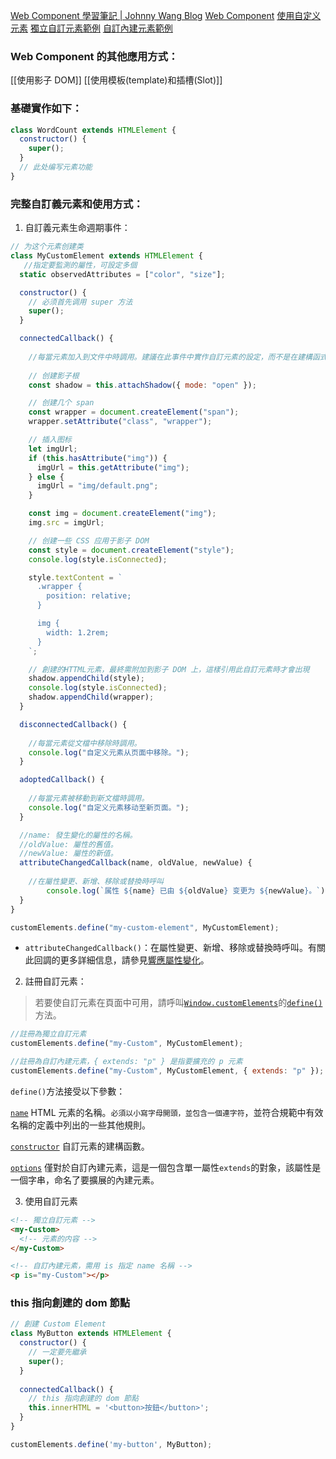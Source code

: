 [Web Component 學習筆記 | Johnny Wang Blog](https://johnnywang1994.github.io/book/articles/js/web-component.html)
[Web Component](https://developer.mozilla.org/zh-CN/docs/Web/API/Web_components)
[使用自定义元素](https://developer.mozilla.org/zh-CN/docs/Web/API/Web_components/Using_custom_elements)
[獨立自訂元素範例](https://developer.mozilla.org/zh-CN/docs/Web/API/Web_components/Using_custom_elements#%E4%B8%80%E4%B8%AA%E7%8B%AC%E7%AB%8B%E8%87%AA%E5%AE%9A%E4%B9%89%E5%85%83%E7%B4%A0)
[自訂內建元素範例](https://developer.mozilla.org/zh-CN/docs/Web/API/Web_components/Using_custom_elements#%E8%87%AA%E5%AE%9A%E4%B9%89%E5%86%85%E7%BD%AE%E5%85%83%E7%B4%A0)

### Web Component 的其他應用方式：
[[使用影子 DOM]]
[[使用模板(template)和插槽(Slot)]]

### 基礎實作如下：
```javascript
class WordCount extends HTMLElement {
  constructor() {
    super();
  }
  // 此处编写元素功能
}
```

### 完整自訂義元素和使用方式：

1. 自訂義元素生命週期事件：
```javascript
// 为这个元素创建类
class MyCustomElement extends HTMLElement {
   //指定要監測的屬性，可設定多個
  static observedAttributes = ["color", "size"];

  constructor() {
    // 必须首先调用 super 方法
    super();
  }

  connectedCallback() {
  
    //每當元素加入到文件中時調用。建議在此事件中實作自訂元素的設定，而不是在建構函式中實作。
    
    // 创建影子根
    const shadow = this.attachShadow({ mode: "open" });

    // 创建几个 span
    const wrapper = document.createElement("span");
    wrapper.setAttribute("class", "wrapper");

    // 插入图标
    let imgUrl;
    if (this.hasAttribute("img")) {
      imgUrl = this.getAttribute("img");
    } else {
      imgUrl = "img/default.png";
    }

    const img = document.createElement("img");
    img.src = imgUrl;

    // 创建一些 CSS 应用于影子 DOM
    const style = document.createElement("style");
    console.log(style.isConnected);

    style.textContent = `
      .wrapper {
        position: relative;
      }

      img {
        width: 1.2rem;
      }
    `;

    // 創建的HTTML元素，最終需附加到影子 DOM 上，這樣引用此自訂元素時才會出現
    shadow.appendChild(style);
    console.log(style.isConnected);
    shadow.appendChild(wrapper);
  }

  disconnectedCallback() {
  
    //每當元素從文檔中移除時調用。
    console.log("自定义元素从页面中移除。");
  }

  adoptedCallback() {
  
	//每當元素被移動到新文檔時調用。
    console.log("自定义元素移动至新页面。");
  }

  //name: 發生變化的屬性的名稱。
  //oldValue: 屬性的舊值。
  //newValue: 屬性的新值。
  attributeChangedCallback(name, oldValue, newValue) {
  
	//在屬性變更、新增、移除或替換時呼叫
        console.log(`属性 ${name} 已由 ${oldValue} 变更为 ${newValue}。`);
  }
}

customElements.define("my-custom-element", MyCustomElement);
```

- `attributeChangedCallback()`：在屬性變更、新增、移除或替換時呼叫。有關此回調的更多詳細信息，請參見[響應屬性變化](https://developer.mozilla.org/zh-CN/docs/Web/API/Web_components/Using_custom_elements#%E5%93%8D%E5%BA%94%E5%B1%9E%E6%80%A7%E5%8F%98%E5%8C%96)。

2. 註冊自訂元素：

> 若要使自訂元素在頁面中可用，請呼叫[`Window.customElements`](https://developer.mozilla.org/zh-CN/docs/Web/API/Window/customElements)的[`define()`](https://developer.mozilla.org/zh-CN/docs/Web/API/CustomElementRegistry/define "define()")方法。

```javascript
//註冊為獨立自訂元素
customElements.define("my-Custom", MyCustomElement);

//註冊為自訂內建元素，{ extends: "p" } 是指要擴充的 p 元素
customElements.define("my-Custom", MyCustomElement, { extends: "p" });
```

`define()`方法接受以下參數：

[`name`](https://developer.mozilla.org/zh-CN/docs/Web/API/Web_components/Using_custom_elements#name)
HTML 元素的名稱。`必須以小寫字母開頭，並包含一個連字符`，並符合規範中有效名稱的定義中列出的一些其他規則。

[`constructor`](https://developer.mozilla.org/zh-CN/docs/Web/API/Web_components/Using_custom_elements#constructor)
自訂元素的建構函數。

[`options`](https://developer.mozilla.org/zh-CN/docs/Web/API/Web_components/Using_custom_elements#options)
僅對於自訂內建元素，這是一個包含單一屬性`extends`的對象，該屬性是一個字串，命名了要擴展的內建元素。

3. 使用自訂元素
```html
<!-- 獨立自訂元素 -->
<my-Custom>
  <!-- 元素的内容 -->
</my-Custom>

<!-- 自訂內建元素，需用 is 指定 name 名稱 -->
<p is="my-Custom"></p>
```

### this 指向創建的 dom 節點
```javascript
// 創建 Custom Element
class MyButton extends HTMLElement {
  constructor() {
    // 一定要先繼承
    super();
  }
  
  connectedCallback() {
	// this 指向創建的 dom 節點
    this.innerHTML = '<button>按鈕</button>';
  }
}

customElements.define('my-button', MyButton);
```